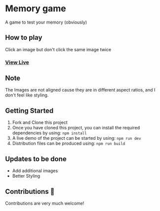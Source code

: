 # Memory game

A game to test your memory (obviously)

## How to play

Click an image but don't click the same image twice

### [View Live](https://memory-game-ruddy.vercel.app/)

## Note

The Images are not aligned cause they are in different aspect ratios, and I don't feel like styling.

## Getting Started

1. Fork and Clone this project
2. Once you have cloned this project, you can install the required dependencies by using: `npm install`
3. A live demo of the project can be started by using: `npm run dev`
4. Distribution files can be produced using: `npm run build`

## Updates to be done

- Add additional images
- Better Styling

## Contributions 🤝

Contributions are very much welcome!

